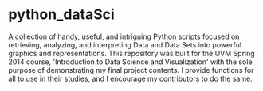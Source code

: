 python_dataSci
==============

A collection of handy, useful, and intriguing Python scripts focused on retrieving, analyzing, and interpreting Data and Data Sets into powerful graphics and representations. This repository was built for the UVM Spring 2014 course, 'Introduction to Data Science and Visualization' with the sole purpose of demonstrating my final project contents. I provide functions for all to use in their studies, and I encourage my contributors to do the same.
